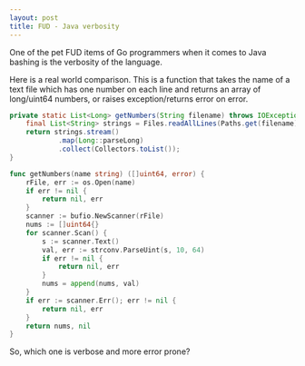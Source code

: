 ```yaml
---
layout: post
title: FUD - Java verbosity
---
```


One of the pet FUD items of Go programmers when it comes to Java bashing
is the verbosity of the language.
<!--more-->
Here is a real world comparison. This is a function that takes the name of
a text file which has one number on each line and returns an array of
long/uint64 numbers, or raises exception/returns error on error.

```java
private static List<Long> getNumbers(String filename) throws IOException {
    final List<String> strings = Files.readAllLines(Paths.get(filename));
    return strings.stream()
            .map(Long::parseLong)
            .collect(Collectors.toList());
}
```

```go
func getNumbers(name string) ([]uint64, error) {
	rFile, err := os.Open(name)
	if err != nil {
		return nil, err
	}
	scanner := bufio.NewScanner(rFile)
	nums := []uint64{}
	for scanner.Scan() {
		s := scanner.Text()
		val, err := strconv.ParseUint(s, 10, 64)
		if err != nil {
			return nil, err
		}
		nums = append(nums, val)
	}
	if err := scanner.Err(); err != nil {
		return nil, err
	}
	return nums, nil
}
```

So, which one is verbose and more error prone?
